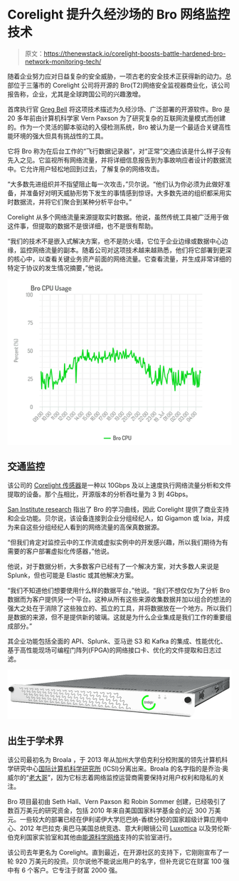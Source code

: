 # Corelight 提升久经沙场的 Bro 网络监控技术

> 原文：<https://thenewstack.io/corelight-boosts-battle-hardened-bro-network-monitoring-tech/>

随着企业努力应对日益复杂的安全威胁，一项古老的安全技术正获得新的动力。总部位于三藩市的 Corelight 公司将开源的 Bro(T2)网络安全监视器商业化，该公司报告称，企业，尤其是全球跨国公司的兴趣激增。

首席执行官 [Greg Bell](https://www.linkedin.com/in/gregoryryanbell/) 将这项技术描述为久经沙场、广泛部署的开源软件。Bro 是 20 多年前由计算机科学家 Vern Paxson 为了研究复杂的互联网流量模式而创建的。作为一个灵活的脚本驱动的入侵检测系统，Bro 被认为是一个最适合关键高性能环境的强大但具有挑战性的工具。

它将 Bro 称为在后台工作的“飞行数据记录器”，对“正常”交通应该是什么样子没有先入之见。它监视所有网络流量，并将详细信息报告到为事故响应者设计的数据流中。它允许用户轻松地回到过去，了解复杂的网络攻击。

“大多数先进组织并不指望阻止每一次攻击，”贝尔说。“他们认为你必须为此做好准备，并准备好对明天威胁形势下发生的事情感到惊讶。大多数先进的组织都采用实时数据流，并将它们聚合到某种分析平台中。”

Corelight 从多个网络流量来源提取实时数据。他说，虽然传统工具被广泛用于做这件事，但提取的数据不是很详细，也不是很有帮助。

“我们的技术不是嵌入式解决方案，也不是防火墙，它位于企业边缘或数据中心边缘，监控网络流量的副本。随着公司对这项技术越来越熟悉，他们将它部署到更深的核心中，以查看关键业务资产前面的网络流量。它查看流量，并生成非常详细的特定于协议的发生情况摘要，”他说。

[![](img/7bedd793f02770b2ee446796dc0f6f75.png)](https://www.corelight.com/)

## 交通监控

该公司的 [Corelight 传感器](https://www.corelight.com/#specifications)是一种以 10Gbps 及以上速度执行网络流量分析和文件提取的设备。那个[与](https://www.corelight.com/#compare)相比，开源版本的分析吞吐量为 3 到 4Gbps。

[San Institute research](https://www.sans.org/reading-room/whitepapers/intrusion/open-source-ids-high-performance-shootout-35772) 指出了 Bro 的学习曲线，因此 Corelight 提供了商业支持和企业功能。贝尔说，该设备连接到企业分组经纪人，如 Gigamon 或 Ixia，并成为来自这些分组经纪人看到的网络流量的高保真数据源。

“但我们肯定对监控云中的工作流或虚拟实例中的开发感兴趣，所以我们期待为有需要的客户部署虚拟化传感器，”他说。

他说，对于数据分析，大多数客户已经有了一个解决方案，对大多数人来说是 Splunk，但也可能是 Elastic 或其他解决方案。

“我们不知道他们想要使用什么样的数据平台，”他说。“我们不想仅仅为了分析 Bro 数据而为客户提供另一个平台。这种从所有这些来源收集数据并加以组合的想法的强大之处在于消除了这些独立的、孤立的工具，并将数据放在一个地方。所以我们是数据的来源，但不是提供新的玻璃。这就是为什么企业集成是我们工作的重要组成部分。”

其企业功能包括全面的 API、Splunk、亚马逊 S3 和 Kafka 的集成、性能优化、基于高性能现场可编程门阵列(FPGA)的网络接口卡、优化的文件提取和日志过滤。

[![](img/6b29dd5070ba9cf4fd3ed061db9ba005.png)](https://www.corelight.com/)

## 出生于学术界

该公司最初名为 Broala ，于 2013 年从加州大学伯克利分校附属的领先计算机科学研究中心[国际计算机科学研究所](https://www.icsi.berkeley.edu/icsi/) (ICSI)分离出来。Broala 的名字指的是乔治·奥威尔的“[老大哥](https://www.amazon.com/1984-New-Classic-Edition/dp/B000Q6ZLOI/ref=sr_1_1?ie=UTF8&qid=1509124659&sr=8-1&keywords=1984)”，因为它标志着网络监控运营商需要保持对用户权利和隐私的关注。

Bro 项目最初由 Seth Hall、Vern Paxson 和 Robin Sommer 创建，已经吸引了数百万美元的研究资金，包括 2010 年来自美国国家科学基金会的近 300 万美元。一些较大的部署已经在伊利诺伊大学厄巴纳-香槟分校的国家超级计算应用中心、2012 年巴拉克·奥巴马美国总统竞选、意大利眼镜公司 [Luxottica](http://www.luxottica.com/en) 以及劳伦斯·伯克利国家实验室和其他由[能源科学网络](https://www.es.net/)支持的实验室进行。

该公司去年更名为 Corelight。直到最近，在开源社区的支持下，它刚刚宣布了一轮 920 万美元的投资。贝尔说他不能说出用户的名字，但补充说它在财富 100 强中有 6 个客户。它专注于财富 2000 强。

<svg xmlns:xlink="http://www.w3.org/1999/xlink" viewBox="0 0 68 31" version="1.1"><title>Group</title> <desc>Created with Sketch.</desc></svg>
